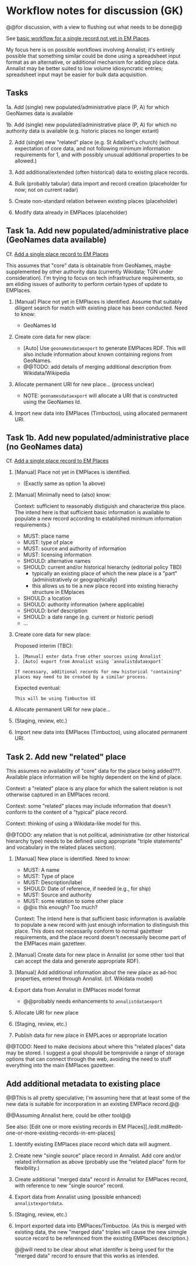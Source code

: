 # Workflow notes for discussion (GK)

@@for discussion, with a view to flushing out what needs to be done@@

See [basic workflow for a single record not yet in EM Places](./edit.md).

My focus here is on possible workflows involving Annalist; it's entirely possible that something similar could be done using a spreadsheet input format as an alternative, or additional mechanism for adding place data.  Annalist may be better suited to low volume idiosyncratic entries; spreadsheet input mayt be easier for bulk data acquisition.


## Tasks

1a. Add (single) new populated/administrative place (P, A) for which GeoNames data is available

1b. Add (single) new populated/administrative place (P, A) for which no authority data is available (e.g. historic places no longer extant)

2. Add (single) new "related" place (e.g. St Adalbert's church) (without expectation of core data, and not following minimum information requirements for 1, and with possibly unusual additional properties to be allowed.)

3. Add additional/extended (often historical) data to existing place records.

4. Bulk (probably tabular) data import and record creation (placeholder for now; not on current radar)

5. Create non-standard relation between existing places (placeholder)

6. Modify data already in EMPlaces (placeholder)


## Task 1a. Add new populated/administrative place (GeoNames data available)

Cf. [Add a single place record to EM Places](./edit.md#add-a-single-place-record-to-em-places)

This assumes that "core" data is obtainable from GeoNames, maybe supplemented by other authority data (currently Wikidata; TGN under consideration).  I'm trying to focus on tech infrastructure requirements, so am eliding issues of authority to perform certain types of update to EMPlaces.

1.  [Manual] Place not yet in EMPlaces is identified.  Assume that suitably diligent search for match with existing place has been conducted.  Need to know:
    - GeoNames Id

2.  Create core data for new place:

    - [Auto] Use `geonamesdataexport` to generate EMPlaces RDF.  This will also include information about known containing regions from GeoNames.
    - @@TODO: add details of merging additional description from Wikidata/Wikipedia

3.  Allocate permanent URI for new place...  (process unclear)

    - NOTE: `geonamesdataexport` will allocate a URI that is constructed using the GeoNames Id.

4.  Import new data into EMPlaces (Timbuctoo), using allocated permanent URI.



## Task 1b. Add new populated/administrative place (no GeoNames data)

Cf. [Add a single place record to EM Places](./edit.md#add-a-single-place-record-to-em-places)

1.  [Manual] Place not yet in EMPlaces is identified.

    - (Exactly same as option 1a above)

2.  [Manual] Minimally need to (also) know:

    Context: sufficient to reasonably distiguish and characterize this place.  The intend here is that sufficient basic information is available to populate a new record according to established minimum information requirements.)

    - MUST: place name
    - MUST: type of place
    - MUST: source and authority of information
    - MUST: licensing information
    - SHOULD: alternative names
    - SHOULD: current and/or historical hierarchy (editorial policy TBD)
        - typically an existing place of which the new place is a "part" (administratively or geographically)
        - this allows us to tie a new place record into existing hierachy structure in EMplaces
    - SHOULD: a location
    - SHOULD: authority information (where applicable)
    - SHOULD: brief description
    - SHOULD: a date range (e.g. current or historic period)
    - ...

3.  Create core data for new place:

    Proposed interim (TBC): 

        1. [Manual] enter data from other sources using Annalist
        2. [Auto] export from Annalist using `annalistdataexport`

        If necessary, additional records for new historical "containing" places may need to be created by a similar process.

    Expected eventual:

        This will be using Timbuctoo UI

4.  Allocate permanent URI for new place...

5.  (Staging, review, etc.)

6.  Import new data into EMPlaces (Timbuctoo), using allocated permanent URI.


## Task 2. Add new "related" place

This assumes no availability of "core" data for the place being added???.  Available place information will be highly dependent on the kind of place.

Context: a "related" place is any place for which the salient relation is not otherwise captured in an EMPlaces record.

Context: some "related" places may include information that doesn't conform to the content of a "typical" place record.

Context: thinking of using a Wikidata-like model for this.

@@TODO: any relation that is not political, administrative (or other historical hierarchy type) needs to be defined using appropriate "triple statements" and vocabulary in the related places section).

1.  [Manual] New place is identified.  Need to know:
    - MUST: A name
    - MUST: Type of place
    - MUST: Description/label
    - SHOULD: Date of reference, if needed (e.g., for ship)
    - MUST: Source and authority
    - MUST: some relation to some other place
    - @@is this enough? Too much?

    Context: The intend here is that sufficient basic information is available to populate a new record with just enough information to distinguish this place.  This does not necessarily conform to normal gazetteer requirements, and the place record doesn't necessarily become part of the EMPlaces main gazetteer.

2.  [Manual] Create data for new place in Annalist (or some other tool that can accept the data and generate appropriate RDF).

3.  [Manual] Add additional information about the new place as ad-hoc properties, entered through Annalist.  (cf. Wikidata model)

4.  Export data from Annalist in EMPlaces model format

    - @@probably needs enhancements to `annalistdataexport`

5.  Allocate URI for new place

6.  (Staging, review, etc.)

7.  Publish data for new place in EMPLaces or appropriate location

@@TODO: Need to make decisions about where this "related places" data may be stored.  I suggest a goal shopuld be tomprovide a range of storage options that can connect through the web, avoiding the need to stuff everything into the main EMPlaces gazetteer.


## Add additional metadata to existing place

@@This is all pretty speculative; I'm assuming here that at least some of the new data is suitable for incorporation in an existing EMPlace record.@@

@@Assuming Annalist here, could be other tool@@

See also: [Edit one or more existing records in EM Places][./edit.md#edit-one-or-more-existing-records-in-em-places]

1. Identify existing EMPlaces place record which data will augment.

2. Create new "single source" place record in Annalist.  Add core and/or related information as above (probably use the "related place" form for flexibility.)

3. Create additional "merged data" record in Annalist for EMPlaces record, with reference to new "single source" record.

4. Export data from Annalist using (possible enhanced) `annalistexportdata`.

5. (Staging, review, etc.)

6. Import exported data into EMPlaces/Timbuctoo.  (As this is merged with existing data, the new "merged data" triples will cause the new simngle source record to be referenced from the existing EMPlaces description.)

    @@will need to be clear about what identifer is being used for the "merged data" record to ensure that this works as intended.


